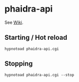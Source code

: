 phaidra-api 
===========

See [Wiki](https://github.com/phaidra/phaidra-api/wiki).

Starting / Hot reload
--------

<code>hypnotoad phaidra-api.cgi</code>

Stopping
-------

<code>hypnotoad phaidra-api.cgi --stop</code>
